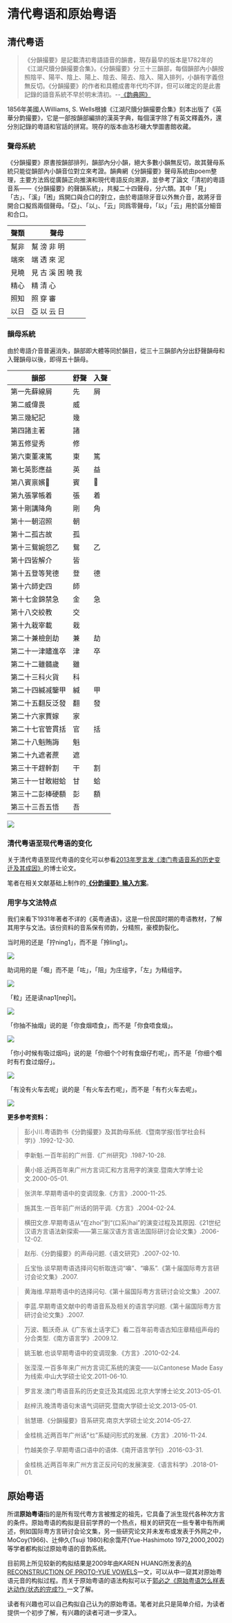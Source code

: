 # 清代粤语和原始粤语

## 清代粤语

> 《分韻撮要》是記載清初粵語語音的韻書，現存最早的版本是1782年的《江湖尺牘分韻撮要合集》。《分韻撮要》分三十三韻部，每個韻部內小韻按照陰平、陽平、陰上、陽上、陰去、陽去、陰入、陽入排列，小韻有字義但無反切。《分韻撮要》的作者和具體成書年代均不詳，但可以確定的是此書記錄的語音系統不早於明末清初。--[《韵典网》](http://ytenx.org/)

1856年美國人Williams, S. Wells根據《江湖尺牘分韻撮要合集》刻本出版了《英華分韵撮要》，它是一部按韻部編排的漢英字典，每個漢字除了有英文釋義外，還分別記錄的粵語和官話的拼寫。現存的版本由洛杉磯大學圖書館收藏。

### 聲母系統

《分韻撮要》原書按韻部排列，韻部內分小韻，絕大多數小韻無反切，故其聲母系統只能從韻部內小韻音位對立來考證。韻典網《分韻撮要》聲母系統由poem整理，主要方法爲從廣韻正向推演和現代粵語反向溯源，並參考了論文「清初的粵語音系——《分韻撮要》的聲韻系統」，共擬二十四聲母，分六類。其中「見」「古」、「溪」「困」爲開口與合口的對立，由於粵語除牙音以外無介音，故將牙音開合口擬爲兩個聲母。「亞」、「以」、「云」同爲零聲母，「以」「云」用於區分細音和合口。

聲類 | 聲母
---|---
幫非 |	幫 滂 非 明
端來 |	端 透 來 泥
見曉 |	見 古 溪 困 曉 我
精心 |	精 清 心
照知 |	照 穿 審
以日 |	亞 以 云 日

### 韻母系統
由於粵語介音普遍消失，韻部即大體等同於韻目，從三十三韻部內分出舒聲韻母和入聲韻母以後，即得五十韻母。

韻部 | 舒聲 | 入聲
---|---|---
第一先蘚線屑 | 先 | 屑
第二威偉畏 | 威 | 
第三幾紀記 | 幾 | 
第四諸主著 | 諸 | 
第五修叟秀 | 修 | 
第六東董凍篤 | 東 | 篤
第七英影應益 | 英 | 益
第八賓禀嬪𤲃 | 賓 | 𤲃
第九張掌帳着 | 張 | 着
第十剛講降角 | 剛 | 角
第十一朝沼照 | 朝 | 
第十二孤古故 | 孤 | 
第十三鴛婉怨乙 | 鴛 | 乙
第十四皆解介 | 皆 | 
第十五登等凳德 | 登 | 德
第十六師史四 | 師 | 
第十七金錦禁急 | 金 | 急
第十八交絞教 | 交 | 
第十九栽宰載 | 栽 | 
第二十兼檢劍劫 | 兼 | 劫
第二十一津贐進卒 | 津 | 卒
第二十二雖髓歲 | 雖 | 
第二十三科火貨 | 科 | 
第二十四緘减鑒甲 | 緘 | 甲
第二十五翻反泛發 | 翻 | 發
第二十六家賈嫁 | 家 | 
第二十七官管貫括 | 官 | 括
第二十八魁賄誨 | 魁 | 
第二十九遮者蔗 | 遮 | 
第三十干趕幹割 | 干 | 割
第三十一甘敢紺蛤 | 甘 | 蛤
第三十二彭棒硬額 | 彭 | 額
第三十三吾五悟 | 吾 | 

<!--
![《江湖尺牘分韻撮要合集》第一卷第五十七䈎](http://ytenx.org/static/img/KrungGhoTchiekDukPyonYonhTsuatQjeuhGhopDzip/volume1/57.jpg)
![《江湖尺牘分韻撮要合集》第一卷第五十七䈎](https://s2.ax1x.com/2019/10/31/KIdQJg.jpg)
-->

![](https://leimaau.github.io/CDN/data-store/historyData/fanwan.jpg)

### 清代粤语至现代粤语的变化

关于清代粤语至现代粤语的变化可以参看[2013年罗言发《澳门粤语音系的历史变迁及其成因》](http://kns.cnki.net/KCMS/detail/detail.aspx?dbcode=CDFD&dbname=CDFD1214&filename=1013208914.nh&v=MDcyMjV4WVM3RGgxVDNxVHJXTTFGckNVUkxPZlpPZHBGeUhoVUwzQlZGMjZIYkc0RnRqTnE1RWJQSVI4ZVgxTHU=)的博士论文。

笔者在相关文献基础上制作的[**《分韵撮要》输入方案**](https://github.com/leimaau/old-Cantonese)。

### 用字与文法特点

我们来看下1931年著者不详的《英粤通语》，这是一份民国时期的粤语教材，了解其用字与文法。该份资料的音系保有师韵，分精照，豪模韵裂化。

当时用的还是「拧ning1」，而不是「拎ling1」。

<!--
![](https://s2.ax1x.com/2019/11/09/MeE2Hf.png)
-->

![](https://leimaau.github.io/CDN/data-store/historyData/jing_ning.png)

助词用的是「唨」而不是「咗」，「阻」为庄组字，「左」为精组字。

<!--
![](https://s2.ax1x.com/2019/11/09/MeEcut.png)
-->

![](https://leimaau.github.io/CDN/data-store/historyData/jing_zo.png)

「粒」还是读nap1[nɐp̚˥]。

<!--
![](https://s2.ax1x.com/2019/11/09/MeEh4g.png)
-->

![](https://leimaau.github.io/CDN/data-store/historyData/jing_nap.png)

「你抽不抽烟」说的是「你食烟唔食」，而不是「你食唔食烟」。

<!--
![](https://s2.ax1x.com/2019/11/09/MeEWE8.png)
-->

![](https://leimaau.github.io/CDN/data-store/historyData/jing_sik.png)

「你小时候有吸过烟吗」说的是「你细个个时有食烟仔冇呢」，而不是「你细个嗰时有冇食过烟仔」。

<!--
![](https://s2.ax1x.com/2019/11/09/MeEfUS.png)
-->

![](https://leimaau.github.io/CDN/data-store/historyData/jing_jin.png)

「有没有火车去呢」说的是「有火车去冇呢」，而不是「有冇火车去呢」。

<!--
![](https://s2.ax1x.com/2019/11/09/MeEgDP.png)
-->

![](https://leimaau.github.io/CDN/data-store/historyData/jing_mune.png)

**更多参考资料：**

> 彭小川.粤语韵书《分韵撮要》及其韵母系统.《暨南学报(哲学社会科学)》.1992-12-30.

> 李新魁.一百年前的广州音.《广州研究》.1987-10-28.

> 黄小娅.近两百年来广州方言词汇和方言用字的演变.暨南大学博士论文.2000-05-01.

> 张洪年.早期粤语中的变调现象.《方言》.2000-11-25.

> 施其生.一百年前广州话的阴平调.《方言》.2004-02-24.

> 横田文彦.早期粤语从“在zhoi”到“(口系)hai”的演变过程及其原因.《21世纪汉语方言语法新探索——第三届汉语方言语法国际研讨会论文集》.2006-12-02.

> 赵彤.《分韵撮要》的声母问题.《语文研究》.2007-02-10.

> 丘宝怡.谈早期粤语选择问句析取连词“嚊”、“嚊系”.《第十届国际粤方言研讨会论文集》.2007.

> 黄海维.早期粤语中的选择问句.《第十届国际粤方言研讨会论文集》.2007.

> 李蓝.早期粤语文献中的粤语音系及相关的语言学问题.《第十届国际粤方言研讨会论文集》.2007.

> 万波、甄沃奇.从《广东省土话字汇》看二百年前粤语古知庄章精组声母的分合类型.《南方语言学》.2009.12.

> 姚玉敏.也谈早期粤语中的变调现象.《方言》.2010-02-24.

> 张滢滢.一百多年来广州方言词汇系统的演变——以Cantonese Made Easy为线索.中山大学硕士论文.2011-06-10.

> 罗言发.澳门粤语音系的历史变迁及其成因.北京大学博士论文.2013-05-01.

> 赵梓汛.晚清粤语句末语气词研究.暨南大学硕士论文.2013-05-01.

> 翁慧珊.《分韻撮要》音系研究.南京大学硕士论文.2014-05-27.

> 金桂桃.近两百年广州话“乜”系疑问形式的发展.《方言》.2016-11-24.

> 竹越美奈子.早期粤语口语中的语体.《南开语言学刊》.2016-03-31.

> 金桂桃.近两百年来广州方言正反问句的发展演变.《语言科学》.2018-01-01.

## 原始粤语

所谓**原始粤语**指的是所有现代粤方言被推定的祖先，它具备了派生现代各种次方言的条件。原始粤语的构拟是目前学界的一个热点，相关的研究在一些专著中有所阐述，例如国际粤方言研讨会论文集，另一些研究论文并未发布或发表于外网之中，MoCoy(1966)、辻伸久(Tsuji 1980)和余霭芹(Yue-Hashimoto 1972,2000,2002)等学者都构拟过原始粤语的音韵系统。

目前网上所见较新的构拟结果是2009年由KAREN HUANG所发表的[A RECONSTRUCTION OF PROTO-YUE VOWELS](http://www.ling.hawaii.edu/research/WorkingPapers/wp-karenhuang.pdf)一文，可以从中一窥其对原始粤语元音的构拟过程。而关于原始粤语的语法构拟可以于[郭必之《原始粤语怎么样表达动作/状态的完成?》](http://kns.cnki.net/KCMS/detail/detail.aspx?dbcode=CCJD&dbname=CCJDLAST2&filename=YYDF201501003&v=MzA5MTFNcm85Rlo0UjhlWDFMdXhZUzdEaDFUM3FUcldNMUZyQ1VSTE9mWk9kcEZ5SGdWYi9MUERUUGFMRzRIOVQ=)一文了解。

读者有兴趣也可以自己构拟自己认为的原始粤语。笔者对此只是简单介绍，为读者提供一个初步了解，有兴趣的读者可进一步深入。